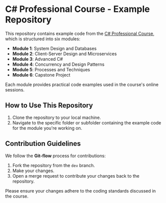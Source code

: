# C# Professional Course - Example Repository

This repository contains example code from the [C# Professional Course](https://otus.ru/lessons/csharp-professional/), which is structured into six modules:

- **Module 1**: System Design and Databases
- **Module 2**: Client-Server Design and Microservices
- **Module 3**: Advanced C#
- **Module 4**: Concurrency and Design Patterns
- **Module 5**: Processes and Techniques
- **Module 6**: Capstone Project

Each module provides practical code examples used in the course's online sessions.

## How to Use This Repository

1. Clone the repository to your local machine.
2. Navigate to the specific folder or subfolder containing the example code for the module you're working on.

## Contribution Guidelines

We follow the **Git-flow** process for contributions:

1. Fork the repository from the `dev` branch.
2. Make your changes.
3. Open a merge request to contribute your changes back to the repository.

Please ensure your changes adhere to the coding standards discussed in the course.
